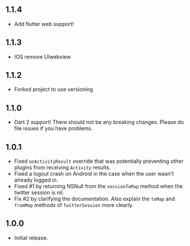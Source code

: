 ## 1.1.4

* Add flutter web support!

## 1.1.3

* IOS remove UIwebview

## 1.1.2

* Forked project to use versioning 

## 1.1.0

* Dart 2 support! There should not be any breaking changes. Please do file issues if you have problems.

## 1.0.1

* Fixed `onActivityResult` override that was potentially preventing other plugins from receiving `Activity` results.
* Fixed a logout crash on Android in the case when the user wasn't already logged in.
* Fixed #1 by returning NSNull from the `sessionToMap` method when the twitter session is nil.
* Fix #2 by clarifying the documentation. Also explain the `toMap` and `fromMap` methods of `TwitterSession` more clearly.

## 1.0.0

* Initial release.
